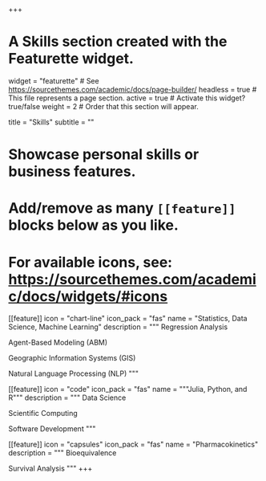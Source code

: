+++
# A Skills section created with the Featurette widget.
widget = "featurette"  # See https://sourcethemes.com/academic/docs/page-builder/
headless = true  # This file represents a page section.
active = true  # Activate this widget? true/false
weight = 2  # Order that this section will appear.

title = "Skills"
subtitle = ""

# Showcase personal skills or business features.
# 
# Add/remove as many `[[feature]]` blocks below as you like.
# 
# For available icons, see: https://sourcethemes.com/academic/docs/widgets/#icons

[[feature]]
  icon = "chart-line"
  icon_pack = "fas"
  name = "Statistics, Data Science, Machine Learning"
  description = """
  Regression Analysis

  Agent-Based Modeling (ABM)

  Geographic Information Systems (GIS)

  Natural Language Processing (NLP)
  """

[[feature]]
  icon = "code"
  icon_pack = "fas"
  name = """Julia, Python, and R"""
  description = """
  Data Science

  Scientific Computing

  Software Development
  """

[[feature]]
  icon = "capsules"
  icon_pack = "fas"
  name = "Pharmacokinetics"
  description = """
  Bioequivalence
  
  Survival Analysis
  """
+++
